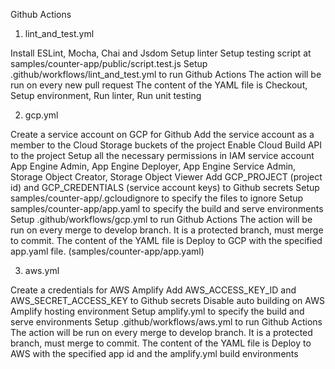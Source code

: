 Github Actions

1. lint_and_test.yml

Install ESLint, Mocha, Chai and Jsdom
Setup linter
Setup testing script at samples/counter-app/public/script.test.js
Setup .github/workflows/lint_and_test.yml to run Github Actions
The action will be run on every new pull request
The content of the YAML file is
Checkout, Setup environment, Run linter, Run unit testing

2. gcp.yml

Create a service account on GCP for Github
Add the service account as a member to the Cloud Storage buckets of the project
Enable Cloud Build API to the project
Setup all the necessary permissions in IAM service account
App Engine Admin, App Engine Deployer, App Engine Service Admin, Storage Object Creator, Storage Object Viewer
Add GCP_PROJECT (project id) and GCP_CREDENTIALS (service account keys) to Github secrets
Setup samples/counter-app/.gcloudignore to specify the files to ignore
Setup samples/counter-app/app.yaml to specify the build and serve environments
Setup .github/workflows/gcp.yml to run Github Actions
The action will be run on every merge to develop branch. It is a protected branch, must merge to commit.
The content of the YAML file is
Deploy to GCP with the specified app.yaml file. (samples/counter-app/app.yaml)

3. aws.yml

Create a credentials for AWS Amplify
Add AWS_ACCESS_KEY_ID and AWS_SECRET_ACCESS_KEY to Github secrets
Disable auto building on AWS Amplify hosting environment
Setup amplify.yml to specify the build and serve environments
Setup .github/workflows/aws.yml to run Github Actions
The action will be run on every merge to develop branch. It is a protected branch, must merge to commit.
The content of the YAML file is
Deploy to AWS with the specified app id and the amplify.yml build environments